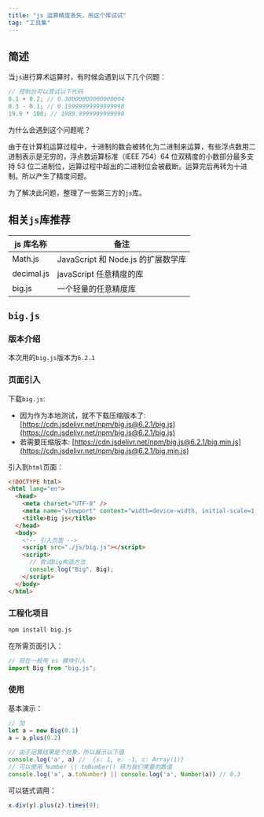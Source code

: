 ```yaml
---
title: "js 运算精度丢失，用这个库试试"
tag: "工具集"
---
```


## 简述

当`js`进行算术运算时，有时候会遇到以下几个问题：

```js
// 控制台可以尝试以下代码
0.1 + 0.2; // 0.30000000000000004
0.3 - 0.1; // 0.19999999999999998
19.9 * 100; // 1989.9999999999998
```

为什么会遇到这个问题呢？

由于在计算机运算过程中，十进制的数会被转化为二进制来运算，有些浮点数用二进制表示是无穷的，浮点数运算标准（IEEE 754）64 位双精度的小数部分最多支持 53 位二进制位，运算过程中超出的二进制位会被截断。运算完后再转为十进制。所以产生了精度问题。

为了解决此问题，整理了一些第三方的`js`库。

## 相关`js`库推荐

| js 库名称  | 备注                               |
| ---------- | ---------------------------------- |
| Math.js    | JavaScript 和 Node.js 的扩展数学库 |
| decimal.js | javaScript 任意精度的库            |
| big.js     | 一个轻量的任意精度库               |

## `big.js`

### 版本介绍

本次用的`big.js`版本为`6.2.1`

### 页面引入

下载`big.js`:

- 因为作为本地测试，就不下载压缩版本了: [https://cdn.jsdelivr.net/npm/big.js@6.2.1/big.js](https://cdn.jsdelivr.net/npm/big.js@6.2.1/big.js) ​
- 若需要压缩版本: [https://cdn.jsdelivr.net/npm/big.js@6.2.1/big.min.js](https://cdn.jsdelivr.net/npm/big.js@6.2.1/big.min.js)

引入到`html`页面：

```html
<!DOCTYPE html>
<html lang="en">
  <head>
    <meta charset="UTF-8" />
    <meta name="viewport" content="width=device-width, initial-scale=1.0" />
    <title>Big js</title>
  </head>
  <body>
    <!-- 引入页面 -->
    <script src="./js/big.js"></script>
    <script>
      // 尝试Big构造方法
      console.log("Big", Big);
    </script>
  </body>
</html>
```

### 工程化项目

```sh
npm install big.js
```

在所需页面引入：

```js
// 现在一般用 es 模块引入
import Big from "big.js";
```

### 使用

基本演示：

```js
// 加
let a = new Big(0.1)
a = a.plus(0.2)
​
// 由于运算结果是个对象，所以展示以下值
console.log('a', a) //  {s: 1, e: -1, c: Array(1)}
// 可以使用 Number || toNumber() 转为我们需要的数值
console.log('a', a.toNumber) || console.log('a', Number(a)) // 0.3
```

可以链式调用：

```js
x.div(y).plus(z).times(9);
```
